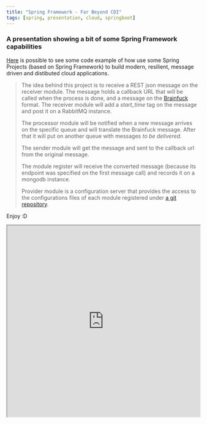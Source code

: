 ```yaml
---
title: "Spring Framework - Far Beyond CDI"
tags: [spring, presentation, cloud, springboot]
---
```


### A presentation showing a bit of some Spring Framework capabilities

[Here](https://github.com/tiagodeoliveira/spring-micro-arch) is possible to see some code example of how use some Spring Projects (based on Spring Framework) to build modern, resilient, message driven and distibuted cloud applications.

> The idea behind this project is to receive a REST json message on the receiver module.
> The message holds a callback URL that will be called when the process is done, and a message on the [Brainfuck](http://en.wikipedia.org/wiki/Brainfuck) format. 
> The receiver module will add a *start_time* tag on the message and post it on a RabbitMQ instance.
>
> The processor module will be notified when a new message arrives on the specific queue and will translate the Brainfuck message. After that it will put on another queue with messages *to be delivered*.
> 
> The sender module will get the message and sent to the callback url from the original message.
> 
> The module register will receive the converted message (because its endpoint was specified on the first message call) and records it on a mongodb instance.
> 
> Provider module is a configuration server that provides the access to the configurations files of each module registered under [a git repository](https://github.com/tiagodeoliveira/spring-micro-arch-configurations).

Enjoy :D

<iframe
	style="width: 100%; min-height: 500px;"
        src="https://rawgit.com/tiagodeoliveira/spring-framework-presentation/master/_site/index.html"
        allowfullscreen="true">&nbsp;</iframe>

